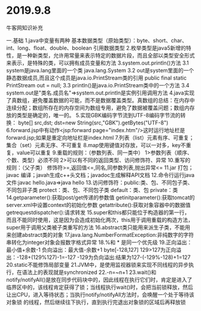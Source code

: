 # 2019.9.8
牛客网知识补充

一.基础
  1.java中变量有两种
    基本数据类型（原始类型）：byte、short、char、int、long、float、double、boolean
    引用数据类型
  2.枚举类型是java5新增的特性，是一种新类型，允许用常量来表示特定的数据片段，而且全部以类型安全形式来表示，是特殊的类，可以拥有成员变量和方法
  3.system.out.println()方法
    3.1 system是java.lang里面的一个类
        java.lang.System
    3.2 out是system里面的一个静态数据成员,而且这个成员是java.io.PrintStream类的引用
        public final static PrintStream out = null;
    3.3 println()是java.io.PrintStream类中的一个方法
    3.4 system.out是"类名.成员名"=>system.out.println是实例引用调用方法
  4.java实现了真数组，避免覆盖数据的可能，而不是数据覆盖类型。真数组的总结：在内存中连续分配；数组所存在的内存空间为数组专用，避免了数据被覆盖问题；数组内存放的类型是确定的，唯一的。
  5.实现GBK编码字节流到UTF-8编码字节流的转换：
    byte[] src,dst;
    dst=new String(src,"GBK").getBytes("UTF-8")
  6.forward.jsp中有动作<jsp:forward page="index.htm"/>这时运行地址栏是forward.jsp;如果是重定向地址栏是index.html
  7.列表（list）元素有序、可重复；集合（set）元素无序、不可重复
  8.map使用键值对存放，可以一对多，key不重复，value可以重复
  9.重载的规则：（参数列表、同一类中）
    1>参数列表（顺序、个数、类型）必须不同
    2>可以有不同的返回类型、访问修饰符、异常
  10.重写的规则：（父子类）
     修饰符>=,返回值<=,同名,同参数列表,抛出异常<=
  11.jar 打包；javac 编译；javah生成c++头文档；javadoc生成解释API文档
  12.命令行运行java文件:javac hello.java=>java hello
  13.访问修饰符：public:类、包、不同包子类、不同包非子类
                protect：类、包、不同包子类
                default：类、包
                private：类
  14.getparameter():获取post/get传递的参数值
     getinitparameter():获取tomcat的server.xml中设置context的初始化参数
     getattribute():获取对象容器中的数据值
     getrequestdispatcher():请求转发
  15.super和this都只能位于构造器的第一行，而且不能同时使用，这是因为会造成初始化两次，this用于调用重载的构造方法，super用于调用父类被子类重写的方法
  16.abstract类只能用来派生子类，不能用来创建abstract类的对象
  17.java.lang.NumberFormatException:非纯数字的字符串转化为integer对象会报数字格式异常
  18.%和 * 是同一个优先级
  19.正向溢出：最小值+余数-1
     负向溢出：最大值-余数+1
     byte[-128,127]
     129>127为正向溢出：-128+(129%127)-1=-127
     -129为负向溢出:结果为127-(-129%-128)+1=127
  20.static不能修饰局部变量
  21.JVM中，是使用监视器锁来实现不同线程的异步执行，在语法上的表现就是synchronized
  22.-n=~n+1
  23.wait()和notify/notifyAll()是放在同步代码块中的，因此线程在执行它们时，肯定是进入了临界区中的，该线程肯定获得了锁；当线程执行wait()时，会把当前锁释放，然后让出CPU，进入等待状态；当执行notify/notifyAll方法时，会唤醒一个处于等待该 对象锁 的线程，然后继续往下执行，直到执行完退出对象锁的区域后再释放锁
